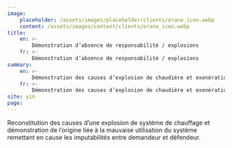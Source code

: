 ```yaml
---
image:
    placeholder: /assets/images/placeholder/clients/orano_icon.webp
    content: /assets/images/content/clients/orano_icon.webp
title:
    en: >-
        Démonstration d’absence de responsabilité / explosions
    fr: >-
        Démonstration d’absence de responsabilité / explosions
summary:
    en: >-
        Démonstration des causes d’explosion de chaudière et exonération de responsabilité du maitre d’ouvrage en défense, par preuve rapportée de l’origine liée à la violation des sécurités du système.
    fr: >-
        Démonstration des causes d’explosion de chaudière et exonération de responsabilité du maitre d’ouvrage en défense, par preuve rapportée de l’origine liée à la violation des sécurités du système.
site: yin
page:
---
```


<p>Reconstitution des causes d’une explosion de système de chauffage et démonstration de l’origine liée à la mauvaise utilisation du système remettant en cause les imputabilités entre demandeur et défendeur.</p>
